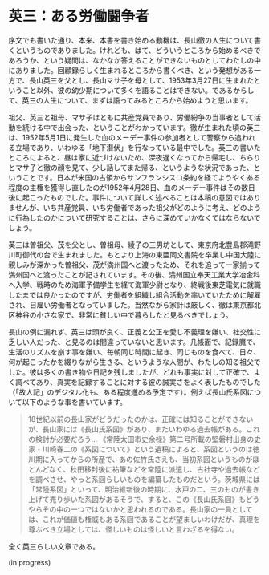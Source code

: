 # 英三：ある労働闘争者

序文でも書いた通り、本来、本書を書き始める動機は、長山徹の人生について書くというものでありました。けれども、はて、どういうところから始めるべきであろうか、という疑問は、なかなか答えることができないものとしてわたしの中にありました。回顧録らしく生まれるところから書くべき、という発想がある一方で、長山英三を父とし、長山マサ子を母として、1953年3月27日に生まれたということ以外、彼の幼少期について多くを語ることはできない。であるからして、英三の人生について、まずは語ってみるところから始めようと思います。

祖父、英三と祖母、マサ子はともに共産党員であり、労働紛争の当事者として活動を続ける中で出会った、ということがわかっています。徹が生まれた頃の英三は、1952年5月1日に発生した血のメーデー事件の参加者として警察から追われる立場であり、いわゆる「地下潜伏」を行なっている最中でした。英三の書いたところによると、昼は家に近づけないため、深夜遅くなってから帰宅し、ちらりとマサ子と徹の顔を見て、少し話してまた帰る、というような状況であった、ということです。日本が米国の占領からサンフランシスコ条約を経てようやくある程度の主権を獲得し直したのが1952年4月28日、血のメーデー事件はその数日後に起こったものでした。事件について詳しく述べることは本稿の意図ではありませんが、いち共産党員、いち労働者であった祖父がどのように考え、どのように行為したのかについて研究することは、さらに深めていかなくてはならないでしょう。

英三は曽祖父、茂を父とし、曽祖母、綾子の三男坊として、東京府北豊島郡滝野川町御代の台で生まれました。もとより上海の東亜同文書院を卒業し中国大陸に親しみが深かった曽祖父、茂が満州国へと渡ったため、それを追って一家揃って満州国へと渡ったことが記されています。その後、満州国立奉天工業大学冶金科へ入学、戦時のため海軍予備学生を経て海軍少尉となり、終戦後東芝電気に就職したまでは良かったのですが、労働者を組織し組合活動を率いていたために解雇され、日雇い労働者となっていました。当然ながら家計は厳しく、徹は東京都北区神谷の小さな家で、非常に貧しい中で暮らしたと見るべきでしょう。

長山の例に漏れず、英三は頭が良く、正義と公正を愛し不義理を嫌い、社交性に乏しい人だった、と見るのは間違っていないと思います。几帳面で、記録魔で、生活のリズムを崩す事を嫌い、毎朝同じ時間に起き、同じものを食べて、日々、何が起こったかを綴りながら生きる、というような人間が、わたしの知る祖父でした。彼は多くの書き物や日記を残しましたが、どれも事実に対して正確で、よく調べてあり、真実を記録することに対する彼の誠実さをよく表したものでした（「故人記」のデジタル化も、ある程度進める予定です）。例えば長山氏系図について以下のような事を書いています。

> 18世紀以前の長山家がどうだったのかは、正確には知ることができないが、長山家には《長山氏系図》があり、またいわゆる過去帳がある。これの検討が必要だろう…
> 《常陸太田市史余禄》第二号所載の堅磐村出身の史家・川崎春二の《系図について》という遺稿によると、系図というのは徳川期に入ってからの所産で、あの佐竹氏さえも、当初系図というものがほとんどなく、秋田移封後に祐筆などを常陸に派遣し、古社寺や過去帳などを調べさせ、やっと系図らしいものを編纂したものだという。茨城県には「常陸系図」といって、明治維新後の時期に、水戸の二、三のものが書き上げて売り歩いた系図があるそうで、すると、この《長山氏系図》もどうやらその中の一つではないかと思われるのである。長山家の一員としては、これが価値も権威もある系図であることが望ましいわけだが、真理を尊ぶべき立場としては、怪しいものは怪しいと言わざるを得ない。

全く英三らしい文章である。

(in progress)
